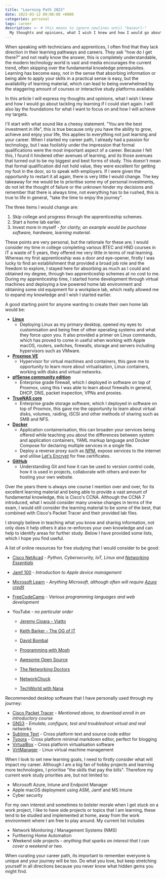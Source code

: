 ```yaml
---
title: "Learning Path 2023"
date: 2023-03-12 09:00:00 +0000
categories: personal
tags: career
description: >- # this means to ignore newlines until "baseurl:"
  My thoughts and opinions, what I wish I knew and how I would go about tackling my learning if I could start again. I will also lay the foundations for what I want to focus on and how I will achieve my targets.
---
```


When speaking with technicians and apprentices, I often find that they lack direction in their learning pathways and careers. They ask "how do I get there?" and not really know the answer, this is completely understandable, the modern technology world is vast and media encourages the current trend, often skipping over the fundamental knowledge prerequisites. Learning has become easy, not in the sense that absorbing information or being able to apply your skills in a practical sense is easy, but the availability of learning material, which can lead to being overwhelmed by the staggering amount of courses or interactive study platforms available.

In this article I will express my thoughts and opinions, what I wish I knew and how I would go about tackling my learning if I could start again. I will also lay the foundations for what I want to focus on and how I will achieve my targets.

I'll start with what sound like a cheesy statement. "You are the best investment in life", this is true because only you have the ability to grow, achieve and enjoy your life, this applies to everything not just learning and your career. When I started my career path, I already had a passion for technology, but I was foolishly under the impression that formal qualifications were the most important aspect of a career. Because I felt this, I found it hindered other avenues of learning, and its those avenues that turned out to be my biggest and best forms of study. This doesn't mean that formal qualification did not hold value, they were excellent for getting my foot in the door, so to speak with employers. If I were given the opportunity to restart it all again, there is very little I would change. The key takeaway for me would be to prioritise some my of personal investments, do not let the thought of failure or the unknown hinder my decisions and remember that there is always time, not everything has to be rushed, this is true to life in general, "take the time to enjoy the journey".

The three items I would change are:

1. Skip college and progress through the apprenticeship schemes.
2. Start a home lab earlier.
3. Invest more in myself *- for clarity, an example would be purchase software, hardware, learning material.*

These points are very personal, but the rationale for these are; I would consider my time in college completing various BTEC and HND courses in IT a waste of 5 years, they offered me very little in terms of real learning. Whereas my first apprenticeship was a door and eye-opener, firstly I was lucky to find an establishment that provided a broad job role and the freedom to explore, I stayed here for absorbing as much as I could and obtained my degree, through two apprenticeship schemes at no cost to me. During my apprenticeship time, I started home development through virtual machines and deploying a low powered home lab environment and obtaining some old equipment for a workplace lab, which really allowed me to expand my knowledge and I wish I started earlier.

A good starting point for anyone wanting to create their own home lab would be:

* **[Linux](https://www.linux.org/pages/download/)**
  * Deploying Linux as my primary desktop, opened my eyes to customisation and being free of other operating systems and what they force upon you. It also provided a primer on Linux commands, which has proved to come in useful when working with Apple macOS, routers, switches, firewalls, storage and servers including hypervisors such as VMware.
* **[Proxmox VE](https://www.proxmox.com/en/proxmox-ve)**
  * Hypervisor for virtual machines and containers, this gave me to opportunity to learn more about virtualisation, Linux containers, working with disks and virtual networks.
* **[pfSense community edition](https://www.pfsense.org/download/)**
  * Enterprise grade firewall, which I deployed in software on top of Proxmox, using this I was able to learn about firewalls in general, DHCP, DNS, packet inspection, VPNs and proxies.
* **[TrueNAS core](https://www.truenas.com/truenas-core/)**
  * Enterprise grade storage software, which I deployed in software on top of Proxmox, this gave me the opportunity to learn about virtual disks, volumes, raiding, iSCSI and other methods of sharing such as SMB and NFS.
* **[Docker](https://www.docker.com/)**
  * Application containerisation, this can broaden your services being offered while teaching you about the differences between system and application containers, YAML markup language and Docker Compose for declaring multiple services in a single file.
  * Deploy a reverse proxy such as [NPM](https://nginxproxymanager.com/), expose services to the internet and utilise [Let's Encrypt](https://letsencrypt.org/) for free certificates.
* **[GitHub](https://github.com/)**
  * Understanding Git and how it can be used to version control code, how it is used in projects, collaborate with others and even for hosting your own website.

Over the years there is always one course I mention over and over, for its excellent learning material and being able to provide a vast amount of fundamental knowledge, this is Cisco's CCNA. Although the CCNA 7 introduced, what I would consider many unwise changes in terms of the exam, I would still consider the learning material to be some of the best, that combined with Cisco's Packet Tracer and their provided lab files.

I strongly believe in teaching what you know and sharing information, not only does it help others it also re-enforces your own knowledge and can help to identify areas for further study. Below I have provided some lists, which I hope you find useful.

A list of online resources for free studying that I would consider to be good:

* [Cisco NetAcad](https://www.cisco.com/c/m/en_sg/partners/cisco-networking-academy/index.html) - *Python, Cybersecurity, IoT, Linux and [Networking Essentials](https://www.netacad.com/courses/networking/networking-essentials)*

* [Jamf 100](https://www.jamf.com/training/online-training/100/) - *Introduction to Apple device management*

* [Microsoft Learn](https://learn.microsoft.com/) - *Anything Microsoft, although often will require [Azure credit](https://azure.microsoft.com/en-gb/free/)*

* [FreeCodeCamp](https://www.freecodecamp.org/) - *Various programming languages and web development*

* YouTube - *no particular order*

  * [Jeremy Cioara - Viatto](https://www.youtube.com/@KeepingITSimple)

  * [Keith Barker - The OG of IT](https://www.youtube.com/@KeithBarker)

  * [David Bombal](https://www.youtube.com/@davidbombal)

  * [Programming with Mosh](https://www.youtube.com/@programmingwithmosh)

  * [Awesome Open Source](https://www.youtube.com/@AwesomeOpenSource)

  * [The Networking Doctors](https://www.youtube.com/@thenetworkingdoctors)

  * [NetworkChuck](https://www.youtube.com/@NetworkChuck)

  * [TechWorld with Nana](https://www.youtube.com/@TechWorldwithNana)

    

 Recommended desktop software that I have personally used through my journey:

* [Cisco Packet Tracer](https://www.netacad.com/courses/packet-tracer) - *Mentioned above, to download enroll in an introductory course*
* [GNS3](https://gns3.com/) - *Emulate, configure, test and troubleshoot virtual and real networks*
* [Sublime Text](https://www.sublimetext.com/) - Cross platform text and source code editor
* [Typora](https://typora.io/) - Cross platform minimal markdown editor, perfect for blogging
* [VirtualBox](https://www.virtualbox.org/) - Cross platform virtualisation software
* [VirtManager](https://virt-manager.org/) - Linux virtual machine management



When I look to set new learning goals, I need to firstly consider what will impact my career. Although I am a big fan of hobby projects and learning more technologies, I prioritise "the skills that pay the bills". Therefore my current work study priorities are, but not limited to:

* Microsoft Azure, Intune and Endpoint Manager
* Apple macOS deployment using ASM, Jamf and MS Intune
* Cyber security

For my own interest and sometimes to bolster morale when I get stuck on a work project, I like to have side projects or topics that I am learning, these tend to be studied and implemented at home, away from the work environment where I am free to play around. My current list includes

* Network Monitoring / Management Systems (NMS)
* Furthering Home Automation
* Weekend side projects *- anything that sparks an interest that I can cover a weekend or two.*



When curating your career path, its important to remember everyone is unique and your journey will be too. Do what you love, but keep stretching yourself in all directions because you never know what hidden gems you might find.





